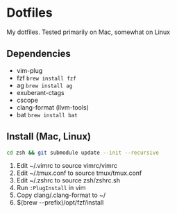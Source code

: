 # Dotfiles

My dotfiles. Tested primarily on Mac, somewhat on Linux

## Dependencies

* vim-plug
* fzf `brew install fzf`
* ag `brew install ag`
* exuberant-ctags
* cscope
* clang-format (llvm-tools)
* bat `brew install bat`

## Install (Mac, Linux)

```bash
cd zsh && git submodule update --init --recursive
```

1. Edit ~/.vimrc to source vimrc/vimrc
2. Edit ~/.tmux.conf to source tmux/tmux.conf
3. Edit ~/.zshrc to source zsh/zshrc.sh
4. Run `:PlugInstall` in vim
5. Copy clang/.clang-format to ~/
6. $(brew --prefix)/opt/fzf/install
